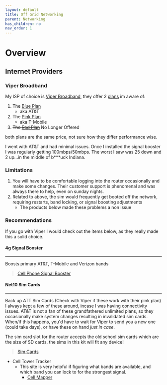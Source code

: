 ```yaml
---
layout: default
title: Off Grid Networking
parent: Networking
has_children: no
nav_order: 1
---
```


# Overview


## Internet Providers

### Viper Broadband

My ISP of choice is [Viper Broadband](https://www.viperbroadband.com/), they offer 2 [plans](https://www.viperbroadband.com/#our-plans) im aware of:
1. The [Blue Plan](https://www.viperbroadband.com/product/blue-plan/)
   - aka AT&T
2. The [Pink Plan](https://www.viperbroadband.com/product/pink-plan/)
   - aka T-Mobile
3. ~~The [Red Plan]()~~ No Longer Offered

both plans are the same price, not sure how they differ performance wise.

I went with AT&T and had minimal issues. Once I installed the signal booster I was regularly getting 100mbps/50mbps. The worst I saw was 25 down and 2 up...in the middle of b***uck Indiana. 

### Limitations
1. You will have to be comfortable logging into the router occasionally and make some changes. Their customer support is phenomenal and was always there to help, even on sunday nights. 
2. Related to above, the sim would frequently get booted off the network, requiring restarts, band locking, or signal boosting adjustments
   - The products below made these problems a non issue

### Recommendations

If you go with Viper I would check out the items below, as they really made this a solid choice. 

#### 4g Signal Booster
---
Boosts primary AT&T, T-Mobile and Verizon bands
> [Cell Phone Signal Booster](https://amzn.to/35Rusb5)


#### Net10 Sim Cards
---
Back up ATT Sim Cards (Check with Viper if these work with their pink plan)
I always kept a few of these around, incase I was having connectivity issues. AT&T is not a fan of these grandfathered unlimited plans, so they occasionally make system changes resulting in invalidated sim cards. When/if this happens, you'd have to wait for Viper to send you a new one (could take days), or have these on hand _just in case_.

The sim card slot for the router accepts the old school sim cards which are the size of SD cards, the sims in this kit will fit any device!

>[Sim Cards](https://amzn.to/3pz3Rqo)

- Cell Tower Tracker
  - This site is very helpful if figuring what bands are available, and which band you can lock to for the strongest signal. 
    - [Cell Mapper](https://www.cellmapper.net/map) 